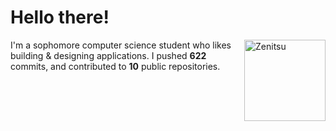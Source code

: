 # Hello there!


<a href="#" target="_blank"><img align="right" src="https://cdn.discordapp.com/attachments/771307030404399115/926473633608630332/ezgif.com-gif-maker_4.gif" alt="Zenitsu" height="130px"></a> 

I'm a sophomore computer science student who likes building & designing applications. I pushed **622** commits, and contributed to **10** public repositories.
